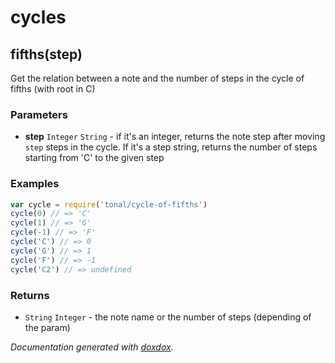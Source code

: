 # cycles 




## fifths(step) 

Get the relation between a note and the number of steps in the
cycle of fifths (with root in C)




### Parameters

- **step** `Integer` `String`   - if it's an integer, returns the note step after moving `step` steps in the cycle. If it's a step string, returns the number
of steps starting from 'C' to the given step




### Examples

```javascript
var cycle = require('tonal/cycle-of-fifths')
cycle(0) // => 'C'
cycle(1) // => 'G'
cycle(-1) // => 'F'
cycle('C') // => 0
cycle('G') // => 1
cycle('F') // => -1
cycle('C2') // => undefined
```


### Returns


- `String` `Integer`   - the note name or the number of steps (depending of the param)




*Documentation generated with [doxdox](https://github.com/neogeek/doxdox).*
